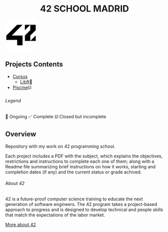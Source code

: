 # <h1 align="center">42 SCHOOL MADRID</h1>
<img align="center" src="Resources/42_Logo.png" alt="42 Logo" width="100"/>



## Projects Contents
* [Cursus](Cursus/)
  * [Libft](Cursus/Libft):wrench:
* [Piscine](Piscine/):ballot_box_with_check:
###### Legend
:wrench: Ongoing
:white_check_mark: Complete
:ballot_box_with_check: Closed but incomplete

## Overview
Repository with my work on 42 programming school. 

Each project includes a PDF with the subject, which explains the objectives, restrictions and instructions to complete each one of them; along with a Readme file summarizing brief instructions on how it works, starting and completion dates (if any) and the current status or grade achived.
###### About 42
42 is a future-proof computer science training to educate the next generation of software engineers. The 42 program takes a project-based approach to progress and is designed to develop technical and people skills that match the expectations of the labor market.

<a href="https://42.fr/en/homepage/">More about 42</a>
